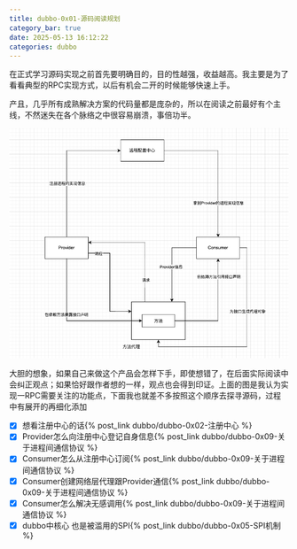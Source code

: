 ```yaml
---
title: dubbo-0x01-源码阅读规划
category_bar: true
date: 2025-05-13 16:12:22
categories: dubbo
---
```


在正式学习源码实现之前首先要明确目的，目的性越强，收益越高。我主要是为了看看典型的RPC实现方式，以后有机会二开的时候能够快速上手。

产且，几乎所有成熟解决方案的代码量都是庞杂的，所以在阅读之前最好有个主线，不然迷失在各个脉络之中很容易崩溃，事倍功半。

![](./dubbo-0x01-源码阅读规划/1747123965.png)

大胆的想象，如果自己来做这个产品会怎样下手，即使想错了，在后面实际阅读中会纠正观点；如果恰好跟作者想的一样，观点也会得到印证。上面的图是我认为实现一RPC需要关注的功能点，下面我也就差不多按照这个顺序去探寻源码，过程中有展开的再细化添加

- [X] 想看注册中心的话{% post_link dubbo/dubbo-0x02-注册中心 %}
- [X] Provider怎么向注册中心登记自身信息{% post_link dubbo/dubbo-0x09-关于进程间通信协议 %}
- [X] Consumer怎么从注册中心订阅{% post_link dubbo/dubbo-0x09-关于进程间通信协议 %}
- [X] Consumer创建网络层代理跟Provider通信{% post_link dubbo/dubbo-0x09-关于进程间通信协议 %}
- [X] Consumer怎么解决无感调用{% post_link dubbo/dubbo-0x09-关于进程间通信协议 %}
- [X] dubbo中核心 也是被滥用的SPI{% post_link dubbo/dubbo-0x05-SPI机制 %}